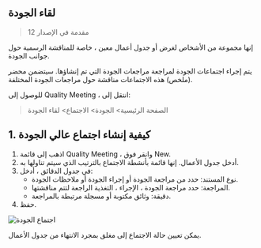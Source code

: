 ## لقاء الجودة

> مقدمة في الإصدار 12

إنها مجموعة من الأشخاص لغرض أو جدول أعمال معين ، خاصة للمناقشة الرسمية حول جوانب الجودة.

يتم إجراء اجتماعات الجودة لمراجعة مراجعات الجودة التي تم إنشاؤها. سيتضمن محضر (ملخص) هذه الاجتماعات مناقشة حول مراجعات الجودة المختلفة.

للوصول إلى Quality Meeting ، انتقل إلى:

> الصفحة الرئيسية> الجودة> الاجتماع> لقاء الجودة

## 1. كيفية إنشاء اجتماع عالي الجودة

1. اذهب إلى قائمة Quality Meeting ، وانقر فوق New.
2. أدخل جدول الأعمال. إنها قائمة بأنشطة الاجتماع بالترتيب الذي سيتم تناولها به.
3. في جدول الدقائق ، أدخل:
    * نوع المستند: حدد من مراجعة الجودة أو إجراء الجودة أو ملاحظات الجودة.
    * المراجعة: حدد مراجعة الجودة ، الإجراء ، التغذية الراجعة لتتم مناقشتها.
    * دقيقة: وثائق مكتوبة أو مسجلة مرتبطة بالمراجعة.
4. حفظ.

![اجتماع الجودة](https://docs.erpnext.com/files/quality-meeting.gif)

يمكن تعيين حالة الاجتماع إلى مغلق بمجرد الانتهاء من جدول الأعمال.